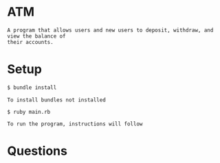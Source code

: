 # ATM
	A program that allows users and new users to deposit, withdraw, and view the balance of 
	their accounts.
# Setup
```sh
$ bundle install	
```
	To install bundles not installed
```
$ ruby main.rb
```
	To run the program, instructions will follow
# Questions
